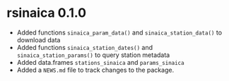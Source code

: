 # rsinaica 0.1.0

* Added functions `sinaica_param_data()` and `sinaica_station_data()` to download data
* Added functions `sinaica_station_dates()` and `sinaica_station_params()` to query station metadata
* Added data.frames `stations_sinaica` and `params_sinaica`
* Added a `NEWS.md` file to track changes to the package.

